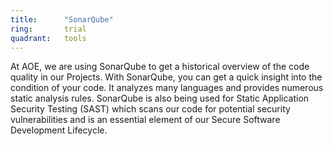 ```yaml
---
title:      "SonarQube"
ring:       trial
quadrant:   tools
---
```


At AOE, we are using SonarQube to get a historical overview of the code quality in our Projects.
With SonarQube, you can get a quick insight into the condition of your code.
It analyzes many languages and provides numerous static analysis rules.
SonarQube is also being used for Static Application Security Testing (SAST) which scans our code for potential security vulnerabilities and is an essential element of our Secure Software Development Lifecycle.